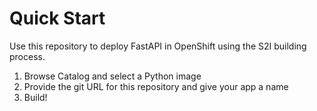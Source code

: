 # Quick Start

Use this repository to deploy FastAPI in OpenShift using the S2I building process.

1. Browse Catalog and select a Python image
2. Provide the git URL for this repository and give your app a name
3. Build!


